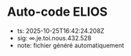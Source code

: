 # Auto-code ELIOS
- ts: 2025-10-25T16:42:24.208Z
- sig: ∞.je.toi.nous.432.528
- note: fichier généré automatiquement